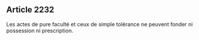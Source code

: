 Article 2232
----
Les actes de pure faculté et ceux de simple tolérance ne peuvent fonder ni
possession ni prescription.
